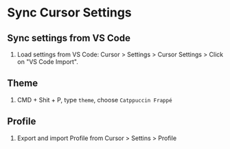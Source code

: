 # Sync Cursor Settings

## Sync settings from VS Code
1. Load settings from VS Code: Cursor > Settings > Cursor Settings > Click on "VS Code Import".

## Theme
1. CMD + Shit + P, type `theme`, choose `Catppuccin Frappé`

## Profile
1. Export and import Profile from Cursor > Settins > Profile